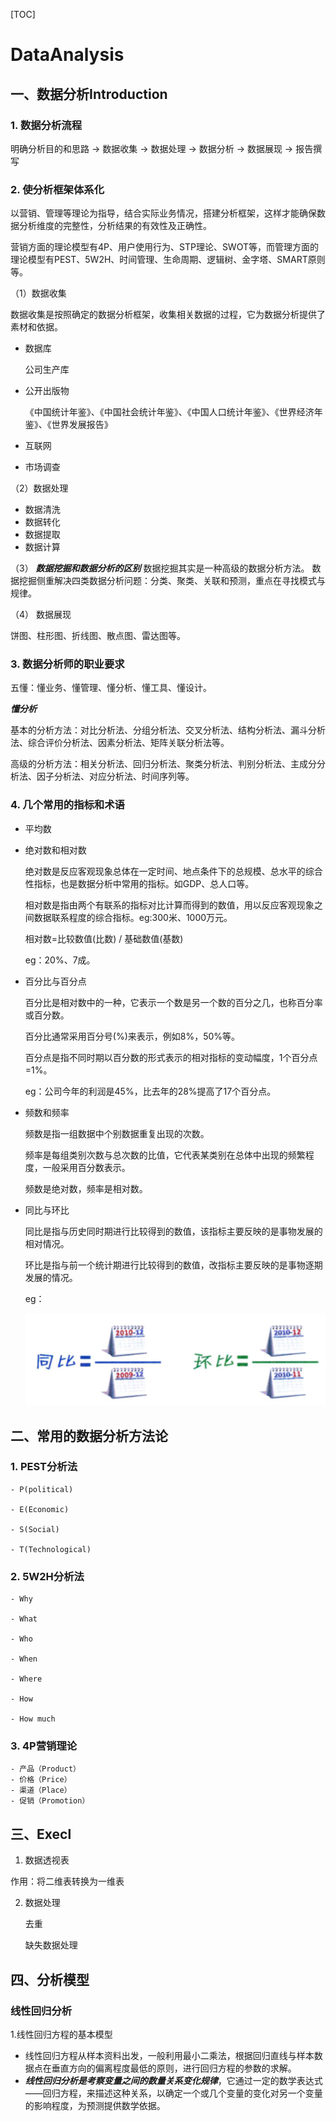 [TOC]

# DataAnalysis

## 一、数据分析Introduction

### 1. 数据分析流程

明确分析目的和思路 -> 数据收集 -> 数据处理 -> 数据分析 -> 数据展现 -> 报告撰写

### 2. 使分析框架体系化

以营销、管理等理论为指导，结合实际业务情况，搭建分析框架，这样才能确保数据分析维度的完整性，分析结果的有效性及正确性。

营销方面的理论模型有4P、用户使用行为、STP理论、SWOT等，而管理方面的理论模型有PEST、5W2H、时间管理、生命周期、逻辑树、金字塔、SMART原则等。

（1）数据收集

数据收集是按照确定的数据分析框架，收集相关数据的过程，它为数据分析提供了素材和依据。

- 数据库

  公司生产库

- 公开出版物

  《中国统计年鉴》、《中国社会统计年鉴》、《中国人口统计年鉴》、《世界经济年鉴》、《世界发展报告》

- 互联网

- 市场调查

（2）数据处理
- 数据清洗
- 数据转化
- 数据提取
- 数据计算

（3） ***数据挖掘和数据分析的区别***
数据挖掘其实是一种高级的数据分析方法。
数据挖掘侧重解决四类数据分析问题：分类、聚类、关联和预测，重点在寻找模式与规律。

（4） 数据展现

饼图、柱形图、折线图、散点图、雷达图等。

### 3. 数据分析师的职业要求

五懂：懂业务、懂管理、懂分析、懂工具、懂设计。

***懂分析***

基本的分析方法：对比分析法、分组分析法、交叉分析法、结构分析法、漏斗分析法、综合评价分析法、因素分析法、矩阵关联分析法等。

高级的分析方法：相关分析法、回归分析法、聚类分析法、判别分析法、主成分分析法、因子分析法、对应分析法、时间序列等。

### 4. 几个常用的指标和术语

   - 平均数

   - 绝对数和相对数

     绝对数是反应客观现象总体在一定时间、地点条件下的总规模、总水平的综合性指标，也是数据分析中常用的指标。如GDP、总人口等。

     相对数是指由两个有联系的指标对比计算而得到的数值，用以反应客观现象之间数据联系程度的综合指标。eg:300米、1000万元。

     相对数=比较数值(比数) / 基础数值(基数)

     eg：20%、7成。

   - 百分比与百分点

     百分比是相对数中的一种，它表示一个数是另一个数的百分之几，也称百分率或百分数。

     百分比通常采用百分号(%)来表示，例如8%，50%等。

     百分点是指不同时期以百分数的形式表示的相对指标的变动幅度，1个百分点=1%。

     eg：公司今年的利润是45%，比去年的28%提高了17个百分点。

   - 频数和频率

     频数是指一组数据中个别数据重复出现的次数。

     频率是每组类别次数与总次数的比值，它代表某类别在总体中出现的频繁程度，一般采用百分数表示。

     频数是绝对数，频率是相对数。

   - 同比与环比

     同比是指与历史同时期进行比较得到的数值，该指标主要反映的是事物发展的相对情况。

     环比是指与前一个统计期进行比较得到的数值，改指标主要反映的是事物逐期发展的情况。

     eg：

     ![同比环比图](https://github.com/Shengliannan/DataAnalysis/blob/master/imag/%E5%90%8C%E6%AF%94%E4%B8%8E%E7%8E%AF%E6%AF%94.PNG?raw=true)

## 二、常用的数据分析方法论

### 1. PEST分析法

    - P(political)
    
    - E(Economic)
    
    - S(Social)
    
    - T(Technological)

### 2. 5W2H分析法

    - Why
    
    - What
    
    - Who
    
    - When
    
    - Where
    
    - How
    
    - How much

### 3. 4P营销理论

    - 产品（Product）
    - 价格（Price）
    - 渠道（Place）
    - 促销（Promotion）

## 三、Execl

1. 数据透视表

作用：将二维表转换为一维表

2. 数据处理

   去重

   缺失数据处理

## 四、分析模型
### 线性回归分析
1.线性回归方程的基本模型
- 线性回归方程从样本资料出发，一般利用最小二乘法，根据回归直线与样本数据点在垂直方向的偏离程度最低的原则，进行回归方程的参数的求解。
- ***线性回归分析是考察变量之间的数量关系变化规律***，它通过一定的数学表达式——回归方程，来描述这种关系，以确定一个或几个变量的变化对另一个变量的影响程度，为预测提供数学依据。
